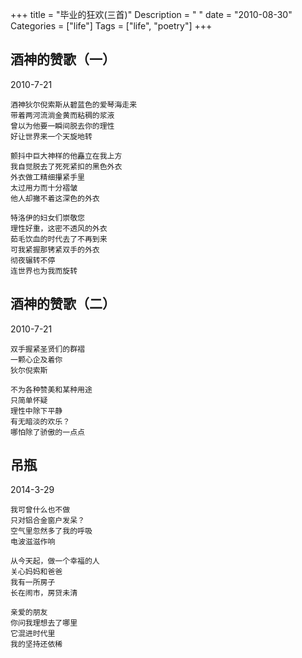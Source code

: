 +++
title = "毕业的狂欢(三首)"
Description = " "
date = "2010-08-30"
Categories = ["life"]
Tags = ["life", "poetry"]
+++

## 酒神的赞歌（一）

2010-7-21

```text
酒神狄尔倪索斯从碧蓝色的爱琴海走来
带着两河流淌金黄而粘稠的浆液
曾以为他要一瞬间脱去你的理性
好让世界来一个天旋地转

颤抖中巨大神样的他矗立在我上方
我自觉脱去了死死紧扣的黑色外衣
外衣做工精细攥紧手里
太过用力而十分褶皱
他人却撇不着这深色的外衣

特洛伊的妇女们崇敬您
理性好重，这密不透风的外衣
茹毛饮血的时代去了不再到来
可我紧握那铐紧双手的外衣
彻夜辗转不停
连世界也为我而旋转
```

## 酒神的赞歌（二）

2010-7-21

```text
双手握紧圣贤们的群褶
一颗心企及着你
狄尔倪索斯

不为各种赞美和某种用途
只简单怀疑
理性中除下平静
有无暗淡的欢乐？
哪怕除了骄傲的一点点
```

## 吊瓶

2014-3-29

```text
我可曾什么也不做
只对铝合金窗户发呆？
空气里忽然多了我的呼吸
电波滋滋作响

从今天起，做一个幸福的人
关心妈妈和爸爸
我有一所房子
长在闹市，房贷未清

亲爱的朋友
你问我理想去了哪里
它混进时代里
我的坚持还依稀
```
